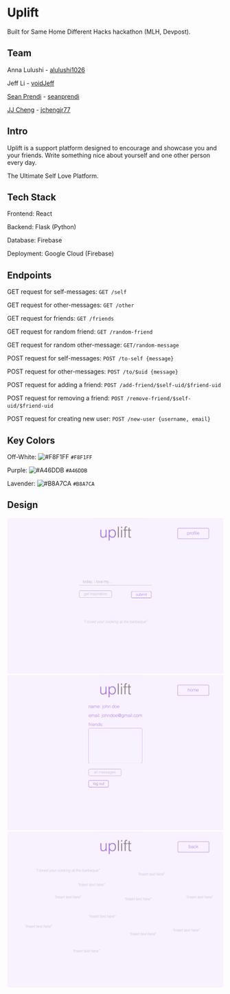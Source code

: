 # Uplift

Built for Same Home Different Hacks hackathon (MLH, Devpost).

## Team

Anna Lulushi - [alulushi1026](https://github.com/alulushi1026)

Jeff Li - [voidJeff](https://github.com/voidJeff)

[Sean Prendi](https://www.seanprendi.me/#/) - [seanprendi](https://github.com/seanprendi)

[JJ Cheng](https://jjcheng.me) - [jchengjr77](https://github.com/jchengjr77)

## Intro

Uplift is a support platform designed to encourage and showcase you and your friends. Write something nice about yourself and one other person every day.

The Ultimate Self Love Platform.

## Tech Stack

Frontend: React

Backend: Flask (Python)

Database: Firebase

Deployment: Google Cloud (Firebase)

## Endpoints

GET request for self-messages:
`GET /self`

GET request for other-messages:
`GET /other`

GET request for friends:
`GET /friends`

GET request for random friend:
`GET /random-friend`

GET request for random other-message:
`GET/random-message`

POST request for self-messages:
`POST /to-self {message}`

POST request for other-messages:
`POST /to/$uid {message}`

POST request for adding a friend:
`POST /add-friend/$self-uid/$friend-uid`

POST request for removing a friend:
`POST /remove-friend/$self-uid/$friend-uid`

POST request for creating new user:
`POST /new-user {username, email}`

## Key Colors

Off-White: ![#F8F1FF](https://placehold.it/15/F8F1FF/000000?text=+) `#F8F1FF`

Purple: ![#A46DDB](https://placehold.it/15/A46DDB/000000?text=+) `#A46DDB`

Lavender: ![#B8A7CA](https://placehold.it/15/B8A7CA/000000?text=+) `#B8A7CA`

## Design

![home](design/images/home.png)
![profile](design/images/profile.png)
![messages](design/images/messages.png)
